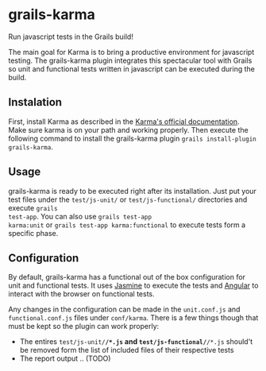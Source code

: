grails-karma
============
Run javascript tests in the Grails build!

The main goal for Karma is to bring a productive environment for javascript testing. 
The grails-karma plugin integrates this spectacular tool with Grails so unit and functional tests written in javascript can be executed during the build.

## Instalation
First, install Karma as described in the [Karma's official documentation](http://karma-runner.github.io/0.10/index.html). 
Make sure karma is on your path and working properly.
Then execute the following command to install the grails-karma plugin <code>grails install-plugin grails-karma</code>.

## Usage
grails-karma is ready to be executed right after its installation. 
Just put your test files under the <code>test/js-unit/</code> or <code>test/js-functional/</code> directories and execute <code>grails test-app</code>.
You can also use <code>grails test-app karma:unit</code> or <code>grails test-app karma:functional</code> to execute tests form a specific phase.

## Configuration
By default, grails-karma has a functional out of the box configuration for unit and functional tests. 
It uses [Jasmine](http://pivotal.github.io/jasmine/) to execute the tests and [Angular](http://docs.angularjs.org/guide/dev_guide.e2e-testing) to interact with the browser on functional tests.

Any changes in the configuration can be made in the <code>unit.conf.js</code> and <code>functional.conf.js</code> files under <code>conf/karma</code>. 
There is a few things though that must be kept so the plugin can work properly:
* The entires <code>test/js-unit/**/*.js</code> and <code>test/js-functional/**/*.js</code> should't be removed form the list of included files of their respective tests
* The report output .. (TODO)

